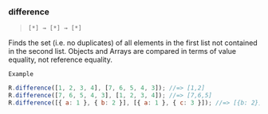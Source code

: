 ### difference

> `[*] → [*] → [*]`

Finds the set (i.e. no duplicates) of all elements in the first list not contained in the second list. Objects and Arrays are compared in terms of value equality, not reference equality.

`Example`

```js
R.difference([1, 2, 3, 4], [7, 6, 5, 4, 3]); //=> [1,2]
R.difference([7, 6, 5, 4, 3], [1, 2, 3, 4]); //=> [7,6,5]
R.difference([{ a: 1 }, { b: 2 }], [{ a: 1 }, { c: 3 }]); //=> [{b: 2}]
```
